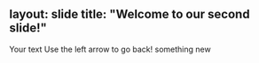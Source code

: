 layout: slide
title: "Welcome to our second slide!"
---
Your text
Use the left arrow to go back! something new
